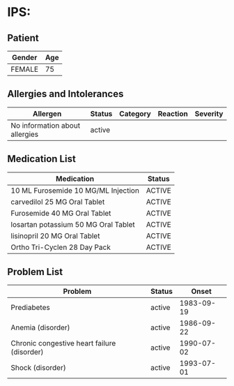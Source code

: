 # IPS:

## Patient

|Gender|Age|
|---|---|
|FEMALE|75|

## Allergies and Intolerances

|Allergen|Status|Category|Reaction|Severity|
|---|---|---|---|---|
|No information about allergies|active||||

## Medication List

|Medication|Status|
|---|---|
|10 ML Furosemide 10 MG/ML Injection|ACTIVE|
|carvedilol 25 MG Oral Tablet|ACTIVE|
|Furosemide 40 MG Oral Tablet|ACTIVE|
|losartan potassium 50 MG Oral Tablet|ACTIVE|
|lisinopril 20 MG Oral Tablet|ACTIVE|
|Ortho Tri-Cyclen 28 Day Pack|ACTIVE|

## Problem List

|Problem|Status|Onset|
|---|---|---|
|Prediabetes|active|1983-09-19|
|Anemia (disorder)|active|1986-09-22|
|Chronic congestive heart failure (disorder)|active|1990-07-02|
|Shock (disorder)|active|1993-07-01|

